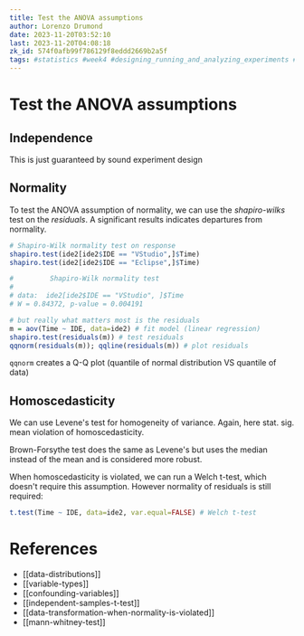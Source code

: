 ```yaml
---
title: Test the ANOVA assumptions
author: Lorenzo Drumond
date: 2023-11-20T03:52:10
last: 2023-11-20T04:08:18
zk_id: 574f0afb99f786129f8eddd2669b2a5f
tags: #statistics #week4 #designing_running_and_analyzing_experiments #assumptions #test #coursera #experiment #theory #control #AB_test #shapiro #normality #design #anova #rlang
---
```



# Test the ANOVA assumptions
## Independence
This is just guaranteed by sound experiment design
## Normality
To test the ANOVA assumption of normality, we can use the _shapiro-wilks_ test on the _residuals_. A significant results indicates departures from normality.

```R
# Shapiro-Wilk normality test on response
shapiro.test(ide2[ide2$IDE == "VStudio",]$Time)
shapiro.test(ide2[ide2$IDE == "Eclipse",]$Time)

#         Shapiro-Wilk normality test
#
# data:  ide2[ide2$IDE == "VStudio", ]$Time
# W = 0.84372, p-value = 0.004191

# but really what matters most is the residuals
m = aov(Time ~ IDE, data=ide2) # fit model (linear regression)
shapiro.test(residuals(m)) # test residuals
qqnorm(residuals(m)); qqline(residuals(m)) # plot residuals
```

`qqnorm` creates a Q-Q plot (quantile of normal distribution VS quantile of data)

## Homoscedasticity
We can use Levene's test for homogeneity of variance. Again, here stat. sig. mean violation of homoscedasticity.

Brown-Forsythe test does the same as Levene's but uses the median instead of the mean and is considered more robust.


When homoscedasticity is violated, we can run a Welch t-test, which doesn't require this assumption. However normality of residuals is still required:
```R
t.test(Time ~ IDE, data=ide2, var.equal=FALSE) # Welch t-test
```

# References
- [[data-distributions]]
- [[variable-types]]
- [[confounding-variables]]
- [[independent-samples-t-test]]
- [[data-transformation-when-normality-is-violated]]
- [[mann-whitney-test]]
